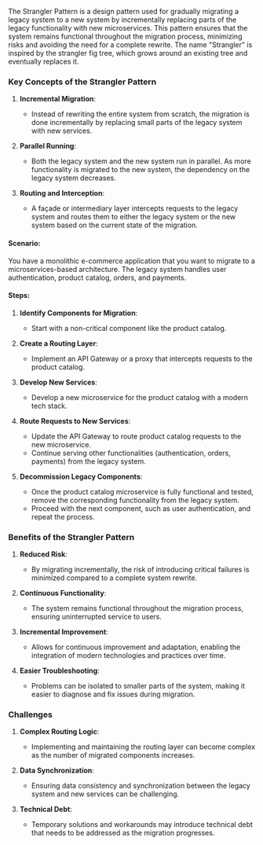 The Strangler Pattern is a design pattern used for gradually migrating a legacy system to a new system by incrementally replacing parts of the legacy functionality with new microservices. This pattern ensures that the system remains functional throughout the migration process, minimizing risks and avoiding the need for a complete rewrite. The name "Strangler" is inspired by the strangler fig tree, which grows around an existing tree and eventually replaces it.

### Key Concepts of the Strangler Pattern

1. **Incremental Migration**:
   - Instead of rewriting the entire system from scratch, the migration is done incrementally by replacing small parts of the legacy system with new services.

2. **Parallel Running**:
   - Both the legacy system and the new system run in parallel. As more functionality is migrated to the new system, the dependency on the legacy system decreases.

3. **Routing and Interception**:
   - A façade or intermediary layer intercepts requests to the legacy system and routes them to either the legacy system or the new system based on the current state of the migration.
#### Scenario:
You have a monolithic e-commerce application that you want to migrate to a microservices-based architecture. The legacy system handles user authentication, product catalog, orders, and payments.

#### Steps:

1. **Identify Components for Migration**:
   - Start with a non-critical component like the product catalog.

2. **Create a Routing Layer**:
   - Implement an API Gateway or a proxy that intercepts requests to the product catalog.

3. **Develop New Services**:
   - Develop a new microservice for the product catalog with a modern tech stack.

4. **Route Requests to New Services**:
   - Update the API Gateway to route product catalog requests to the new microservice.
   - Continue serving other functionalities (authentication, orders, payments) from the legacy system.

5. **Decommission Legacy Components**:
   - Once the product catalog microservice is fully functional and tested, remove the corresponding functionality from the legacy system.
   - Proceed with the next component, such as user authentication, and repeat the process.

### Benefits of the Strangler Pattern

1. **Reduced Risk**:
   - By migrating incrementally, the risk of introducing critical failures is minimized compared to a complete system rewrite.

2. **Continuous Functionality**:
   - The system remains functional throughout the migration process, ensuring uninterrupted service to users.

3. **Incremental Improvement**:
   - Allows for continuous improvement and adaptation, enabling the integration of modern technologies and practices over time.

4. **Easier Troubleshooting**:
   - Problems can be isolated to smaller parts of the system, making it easier to diagnose and fix issues during migration.

### Challenges

1. **Complex Routing Logic**:
   - Implementing and maintaining the routing layer can become complex as the number of migrated components increases.

2. **Data Synchronization**:
   - Ensuring data consistency and synchronization between the legacy system and new services can be challenging.

3. **Technical Debt**:
   - Temporary solutions and workarounds may introduce technical debt that needs to be addressed as the migration progresses.
